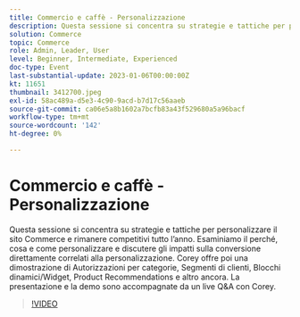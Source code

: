 ```yaml
---
title: Commercio e caffè - Personalizzazione
description: Questa sessione si concentra su strategie e tattiche per personalizzare il sito Commerce e rimanere competitivi tutto l’anno. Esaminiamo il perché, cosa e come personalizzare e discutere gli impatti sulla conversione direttamente correlati alla personalizzazione. Corey offre poi una dimostrazione di Autorizzazioni per categorie, Segmenti di clienti, Blocchi dinamici/Widget, Product Recommendations e altro ancora. La presentazione e la demo sono accompagnate da un live Q&A con Corey.
solution: Commerce
topic: Commerce
role: Admin, Leader, User
level: Beginner, Intermediate, Experienced
doc-type: Event
last-substantial-update: 2023-01-06T00:00:00Z
kt: 11651
thumbnail: 3412700.jpeg
exl-id: 58ac489a-d5e3-4c90-9acd-b7d17c56aaeb
source-git-commit: ca06e5a8b1602a7bcfb83a43f529680a5a96bacf
workflow-type: tm+mt
source-wordcount: '142'
ht-degree: 0%

---
```


# Commercio e caffè - Personalizzazione

Questa sessione si concentra su strategie e tattiche per personalizzare il sito Commerce e rimanere competitivi tutto l’anno. Esaminiamo il perché, cosa e come personalizzare e discutere gli impatti sulla conversione direttamente correlati alla personalizzazione. Corey offre poi una dimostrazione di Autorizzazioni per categorie, Segmenti di clienti, Blocchi dinamici/Widget, Product Recommendations e altro ancora. La presentazione e la demo sono accompagnate da un live Q&amp;A con Corey.

>[!VIDEO](https://video.tv.adobe.com/v/3412700/?quality=12&learn=on)
